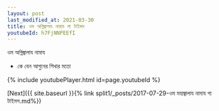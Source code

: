 ```yaml
---
layout: post
last_modified_at: 2021-03-30
title: ওম অগ্নিজ্বালায নামায গা টাইমস
youtubeId: h7FjNNPEEfI
---
```

 
 
 ওম অগ্নিজ্বালায নামায  
 
 -  কে যেন আগুনের শিখার মতো 
 
  
 
  
 
 
 
 
 
 


{% include youtubePlayer.html id=page.youtubeId %}
 
[Next]({{ site.baseurl }}{% link  split1/_posts/2017-07-29-ওম মহাজ্বালায নামায গা টাইমস.md%})
 
